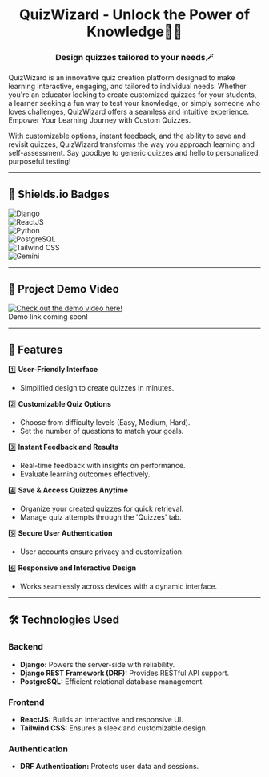 <h1 align="center" id="title">QuizWizard  - Unlock the Power of Knowledge🧙‍♂️  </h1>

<h3 align="center">Design quizzes tailored to your needs🪄</h3> 

QuizWizard is an innovative quiz creation platform designed to make learning interactive, engaging, and tailored to individual needs. Whether you're an educator looking to create customized quizzes for your students, a learner seeking a fun way to test your knowledge, or simply someone who loves challenges, QuizWizard offers a seamless and intuitive experience. Empower Your Learning Journey with Custom Quizzes.

With customizable options, instant feedback, and the ability to save and revisit quizzes, QuizWizard transforms the way you approach learning and self-assessment. Say goodbye to generic quizzes and hello to personalized, purposeful testing!

---

## 🚀 Shields.io Badges   
![Django](https://img.shields.io/badge/Django-4.0-green?logo=django&logoColor=white)  
![ReactJS](https://img.shields.io/badge/React-17-blue?logo=react&logoColor=white)  
![Python](https://img.shields.io/badge/Python-3.9-blue?logo=python&logoColor=white)  
![PostgreSQL](https://img.shields.io/badge/PostgreSQL-13.0-blue?logo=postgresql&logoColor=white)  
![Tailwind CSS](https://img.shields.io/badge/TailwindCSS-2.0-blue?logo=tailwind-css&logoColor=white)  
![Gemini](https://img.shields.io/badge/Gemini-API-orange?logo=google&logoColor=white)  

---

## 🎥 Project Demo  Video
[![Check out the demo video here!](https://i.imgur.com/eXpMfFz.png)](https://youtu.be/2i7sxpLE7hI?si=IeH53KcPTiVhBVcM)
<br>
Demo link coming soon!  

---


## 🌟 Features  

1️⃣ **User-Friendly Interface**  
- Simplified design to create quizzes in minutes.  

2️⃣ **Customizable Quiz Options**  
- Choose from difficulty levels (Easy, Medium, Hard).  
- Set the number of questions to match your goals.  

3️⃣ **Instant Feedback and Results**  
- Real-time feedback with insights on performance.  
- Evaluate learning outcomes effectively.  

4️⃣ **Save & Access Quizzes Anytime**  
- Organize your created quizzes for quick retrieval.  
- Manage quiz attempts through the 'Quizzes' tab.  

5️⃣ **Secure User Authentication**  
- User accounts ensure privacy and customization.  

6️⃣ **Responsive and Interactive Design**  
- Works seamlessly across devices with a dynamic interface.  

---

## 🛠️ Technologies Used  

### Backend  
- **Django:** Powers the server-side with reliability.  
- **Django REST Framework (DRF):** Provides RESTful API support.  
- **PostgreSQL:** Efficient relational database management.  

### Frontend  
- **ReactJS:** Builds an interactive and responsive UI.  
- **Tailwind CSS:** Ensures a sleek and customizable design.  

### Authentication  
- **DRF Authentication:** Protects user data and sessions.